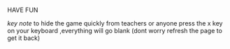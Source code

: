 HAVE FUN



*key note* to hide the game quickly from teachers or anyone press the x key on your keyboard ,everything will go blank (dont worry refresh the page to get it back)
